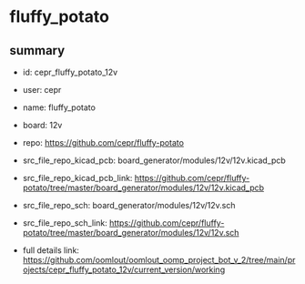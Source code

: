 # fluffy_potato
 
## summary 
* id: cepr_fluffy_potato_12v
* user: cepr
* name: fluffy_potato
* board: 12v
* repo: https://github.com/cepr/fluffy-potato
* src_file_repo_kicad_pcb: board_generator/modules/12v/12v.kicad_pcb
* src_file_repo_kicad_pcb_link: https://github.com/cepr/fluffy-potato/tree/master/board_generator/modules/12v/12v.kicad_pcb


* src_file_repo_sch: board_generator/modules/12v/12v.sch
* src_file_repo_sch_link: https://github.com/cepr/fluffy-potato/tree/master/board_generator/modules/12v/12v.sch
* full details link: https://github.com/oomlout/oomlout_oomp_project_bot_v_2/tree/main/projects/cepr_fluffy_potato_12v/current_version/working  







